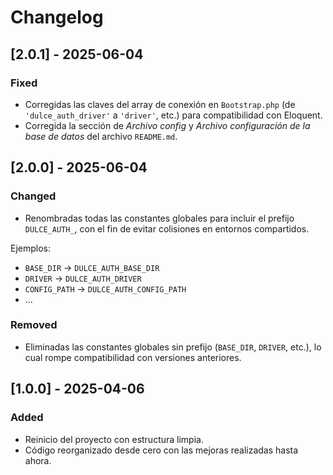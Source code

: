# Changelog

## [2.0.1] - 2025-06-04

### Fixed
- Corregidas las claves del array de conexión en `Bootstrap.php` (de `'dulce_auth_driver'` a `'driver'`, etc.) para compatibilidad con Eloquent.
- Corregida la sección de *Archivo config* y *Archivo configuración de la base de datos* del archivo `README.md`.

## [2.0.0] - 2025-06-04

### Changed

- Renombradas todas las constantes globales para incluir el prefijo `DULCE_AUTH_`, con el fin de evitar colisiones en entornos compartidos.

Ejemplos:
  - `BASE_DIR` → `DULCE_AUTH_BASE_DIR`
  - `DRIVER` → `DULCE_AUTH_DRIVER`
  - `CONFIG_PATH` → `DULCE_AUTH_CONFIG_PATH`
  - ...

### Removed

- Eliminadas las constantes globales sin prefijo (`BASE_DIR`, `DRIVER`, etc.), lo cual rompe compatibilidad con versiones anteriores.

## [1.0.0] - 2025-04-06

### Added

- Reinicio del proyecto con estructura limpia.
- Código reorganizado desde cero con las mejoras realizadas hasta ahora.




